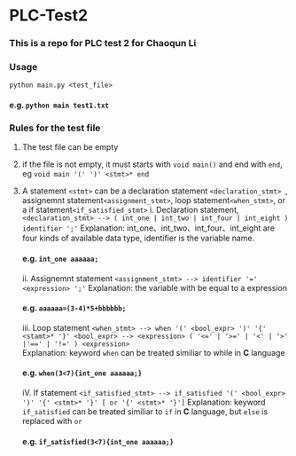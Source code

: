 # PLC-Test2

### This is a repo for PLC test 2 for Chaoqun Li

### Usage
``python main.py <test_file>``
#### e.g. ``python main test1.txt``

### Rules for the test file
1. The test file can be empty
2. if the file is not empty, it must starts with ``void main()`` and end with ``end``, eg ``void main '(' ')' <stmt>* end``
3. A statement ``<stmt>`` can be a declaration statement ``<declaration_stmt> ``, assignemnt statement``<assignment_stmt>``, loop statement``<when_stmt>``, or a if statement``<if_satisfied_stmt>``
	i. Declaration statement, 
		``<declaration_stmt> --> ( int_one | int_two | int_four | int_eight ) identifier ';'``
		Explanation: int_one、int_two、int_four、int_eight are four kinds of available data type, identifier is the variable name.
		
	#### e.g. ``int_one aaaaaa;``
	ii. Assignemnt statement
	``<assignment_stmt> --> identifier '=' <expression> ';'``
	Explanation: the variable with be equal to a expression
	#### e.g. ``aaaaaa=(3-4)*5+bbbbbb;``
	iii. Loop statement
	``<when_stmt> --> when '(' <bool_expr> ')' '{' <stamt>* '}'
<bool_expr> --> <expression> ( '<=' | '>=' | '<' | '>' |'==' | '!=' ) <expression>``	
Explanation: keyword ``when`` can be treated similiar to while in **C**  language
	#### e.g. ``when(3<7){int_one aaaaaa;}``
	iV. If statement
	``<if_satisfied_stmt> --> if_satisfied '(' <bool_expr> ')' '{' <stmt>* '}' [ or '{' <stmt>* '}']``
	Explanation: keyword ``if_satisfied`` 	 can be treated similiar to ``if`` in **C** language, but ``else`` is replaced with ``or`` 
	#### e.g. ``if_satisfied(3<7){int_one aaaaaa;}``